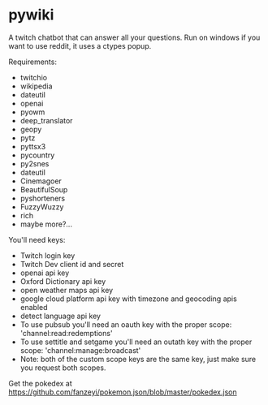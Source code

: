 # pywiki
A twitch chatbot that can answer all your questions.
Run on windows if you want to use reddit, it uses a ctypes popup.

Requirements:
- twitchio
- wikipedia
- dateutil
- openai
- pyowm
- deep_translator
- geopy
- pytz
- pyttsx3
- pycountry
- py2snes
- dateutil
- Cinemagoer
- BeautifulSoup
- pyshorteners
- FuzzyWuzzy
- rich
- maybe more?...

You'll need keys:
- Twitch login key
- Twitch Dev client id and secret
- openai api key
- Oxford Dictionary api key
- open weather maps api key
- google cloud platform api key with timezone and geocoding apis enabled
- detect language api key
- To use pubsub you'll need an oauth key with the proper scope: 'channel:read:redemptions'
- To use settitle and setgame you'll need an outath key with the proper scope: 'channel:manage:broadcast'
- Note: both of the custom scope keys are the same key, just make sure you request both scopes.

Get the pokedex at https://github.com/fanzeyi/pokemon.json/blob/master/pokedex.json
